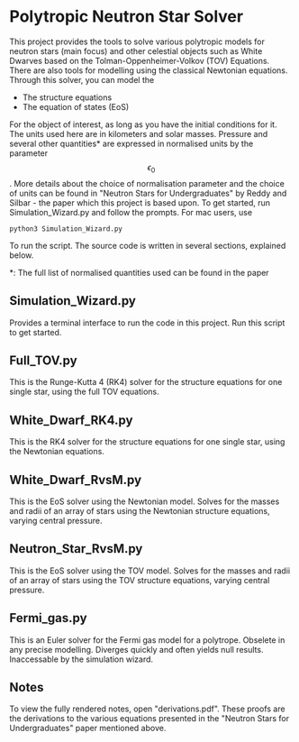 # Polytropic Neutron Star Solver
This project provides the tools to solve various polytropic models for neutron stars (main focus) and other celestial objects such as White Dwarves based on the Tolman-Oppenheimer-Volkov (TOV) Equations.
There are also tools for modelling using the classical Newtonian equations. Through this solver, you can model the 

- The structure equations 
- The equation of states (EoS)

For the object of interest, as long as you have the initial conditions for it. The units used here are in kilometers and solar masses. Pressure and several other quantities* are expressed in 
normalised units by the parameter $$\epsilon_0$$. More details about the choice of normalisation parameter and the choice of units can be found in "Neutron Stars for Undergraduates" by Reddy and Silbar - the paper which this 
project is based upon. To get started, run Simulation_Wizard.py and follow the prompts. For mac users, use 

```
python3 Simulation_Wizard.py
```

To run the script. The source code is written in several sections, explained below. 

*: The full list of normalised quantities used can be found in the paper

## Simulation_Wizard.py
Provides a terminal interface to run the code in this project. Run this script to get started. 

## Full_TOV.py
This is the Runge-Kutta 4 (RK4) solver for the structure equations for one single star, using the full TOV equations.

## White_Dwarf_RK4.py
This is the RK4 solver for the structure equations for one single star, using the Newtonian equations.

## White_Dwarf_RvsM.py
This is the EoS solver using the Newtonian model. Solves for the masses and radii of an array of stars using the Newtonian structure equations, varying central pressure.

## Neutron_Star_RvsM.py
This is the EoS solver using the TOV model. Solves for the masses and radii of an array of stars using the TOV structure equations, varying central pressure.

## Fermi_gas.py
This is an Euler solver for the Fermi gas model for a polytrope. Obselete in any precise modelling. Diverges quickly and often yields null results. Inaccessable by the simulation wizard. 

## Notes 
To view the fully rendered notes, open "derivations.pdf". These proofs are the derivations to the various equations presented in the "Neutron Stars for Undergraduates" paper mentioned above. 
